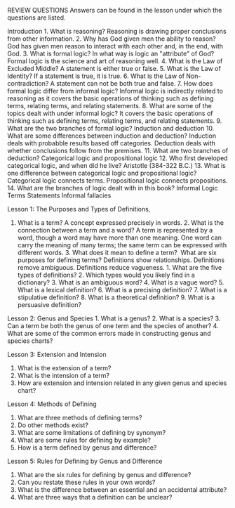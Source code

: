 REVIEW QUESTIONS
Answers can be found in the lesson under which the questions are listed.

Introduction
﻿﻿﻿1. What is reasoning?
	Reasoning is drawing proper conclusions from other information.
﻿﻿﻿2. Why has God given men the ability to reason?
	﻿﻿﻿God has given men reason to interact with each other and, in the end, with God.
﻿﻿﻿3. What is formal logic? In what way is logic an "attribute" of God?
	﻿﻿﻿Formal logic is the science and art of reasoning well.
﻿﻿﻿4. What is the Law of Excluded Middle?
	﻿﻿﻿A statement is either true or false.
﻿﻿﻿5. What is the Law of Identity?
	﻿﻿﻿If a statement is true, it is true.
﻿﻿﻿6. What is the Law of Non-contradiction?
	﻿﻿﻿A statement can not be both true and false.
7. How does formal logic differ from informal logic?
	Informal logic is indirectly related to reasoning as it covers the basic operations of thinking such as defining terms, relating terms, and relating statements.
8. What are some of the topics dealt with under informal logic?
	It covers the basic operations of thinking such as defining terms, relating terms, and relating statements.
9. What are the two branches of formal logic?
	Induction and deduction
10. What are some differences between induction and deduction?
	Induction deals with probabble results based off categories.
	Deduction deals with whether conclusions follow from the premises.
11. What are two branches of deduction?
	Categorical logic and propositional logic
12. Who first developed categorical logic, and when did he live?
	Aristotle (384-322 B.C.)
13. What is one difference between categorical logic and propositional logic?
	Categorical logic connects terms.
	Propositional logic connects propositions.
14. What are the branches of logic dealt with in this book?
	Informal Logic
		Terms
		Statements
		Informal fallacies 

Lesson 1: The Purposes and Types of Definitions,
1. ﻿﻿﻿What is a term?
	A concept expressed precisely in words.
﻿﻿﻿2. What is the connection between a term and a word?
	﻿﻿﻿A term is represented by a word, though a word may have more than one meaning.
	﻿﻿﻿One word can carry the meaning of many terms; the same term can be expressed with different words.
﻿﻿﻿3. What does it mean to define a term?  What are six purposes for defining terms?
	﻿Definitions show relationships.
	﻿Definitions remove ambiguous﻿﻿.
	﻿Definitions reduce vagueness.
﻿﻿﻿1. What are the five types of definitions?
﻿﻿﻿2. Which types would you likely find in a dictionary?
﻿﻿﻿3. What is an ambiguous word?
﻿﻿﻿4. What is a vague word?
﻿﻿﻿5. What is a lexical definition?
﻿﻿﻿6. What is a precising definition?
﻿﻿﻿7. What is a stipulative definition?
﻿﻿﻿8. What is a theoretical definition?
﻿﻿﻿9. What is a persuasive definition?

Lesson 2: Genus and Species
﻿﻿﻿1. What is a genus?
﻿﻿﻿2. What is a species? 
﻿﻿﻿3. Can a term be both the genus of one term and the species of another?
﻿﻿﻿4. What are some of the common errors made in constructing genus and species charts?

Lesson 3: Extension and Intension
1. ﻿﻿﻿What is the extension of a term?
2. What is the intension of a term?
3. How are extension and intension related in any given genus and species chart?

Lesson 4: Methods of Defining
1. ﻿﻿﻿What are three methods of defining terms?
2. Do other methods exist?
3. What are some limitations of defining by synonym?
4. What are some rules for defining by example?
5. How is a term defined by genus and difference?

Lesson 5: Rules for Defining by Genus and Difference
1. What are the six rules for defining by genus and difference?
2. Can you restate these rules in your own words?
3. What is the difference between an essential and an accidental attribute?
4. What are three ways that a definition can be unclear?